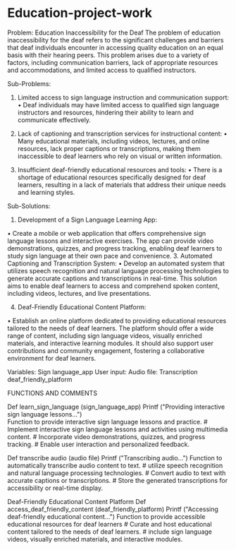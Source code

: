 # Education-project-work
Problem: Education Inaccessibility for the Deaf
The problem of education inaccessibility for the deaf refers to the significant challenges and barriers that deaf individuals encounter in accessing quality education on an equal basis with their hearing peers. This problem arises due to a variety of factors, including communication barriers, lack of appropriate resources and accommodations, and limited access to qualified instructors.

Sub-Problems:

1.	Limited access to sign language instruction and communication support:
•	Deaf individuals may have limited access to qualified sign language instructors and resources, hindering their ability to learn and communicate effectively.

3.	Lack of captioning and transcription services for instructional content:
•	Many educational materials, including videos, lectures, and online resources, lack proper captions or transcriptions, making them inaccessible to deaf learners who rely on visual or written information.
4.	Insufficient deaf-friendly educational resources and tools:
•	There is a shortage of educational resources specifically designed for deaf learners, resulting in a lack of materials that address their unique needs and learning styles.

Sub-Solutions:

1.	Development of a Sign Language Learning App:
   
•	Create a mobile or web application that offers comprehensive sign language lessons and interactive exercises. The app can provide video demonstrations, quizzes, and progress tracking, enabling deaf learners to study sign language at their own pace and convenience.
3.	Automated Captioning and Transcription System:
•	Develop an automated system that utilizes speech recognition and natural language processing technologies to generate accurate captions and transcriptions in real-time. This solution aims to enable deaf learners to access and comprehend spoken content, including videos, lectures, and live presentations.

4.	Deaf-Friendly Educational Content Platform:
   
•	Establish an online platform dedicated to providing educational resources tailored to the needs of deaf learners. The platform should offer a wide range of content, including sign language videos, visually enriched materials, and interactive learning modules. It should also support user contributions and community engagement, fostering a collaborative environment for deaf learners.

Variables:
Sign language_app
User input:
 Audio file:
 Transcription
deaf_friendly_platform

FUNCTIONS AND COMMENTS

Def learn_sign_language (sign_language_app)
Printf ("Providing interactive sign language lessons...")	
    Function to provide interactive sign language lessons and practice.
    # Implement interactive sign language lessons and activities using multimedia content.
    # Incorporate video demonstrations, quizzes, and progress tracking.
    # Enable user interaction and personalized feedback.
    
Def transcribe audio (audio file)
Printf ("Transcribing audio...")
    Function to automatically transcribe audio content to text.
    # utilize speech recognition and natural language processing technologies.
    # Convert audio to text with accurate captions or transcriptions.
    # Store the generated transcriptions for accessibility or real-time display.

Deaf-Friendly Educational Content Platform
Def access_deaf_friendly_content (deaf_friendly_platform) 
    Printf ("Accessing deaf-friendly educational content...")
    Function to provide accessible educational resources for deaf learners
    # Curate and host educational content tailored to the needs of deaf learners.
    # include sign language videos, visually enriched materials, and interactive modules.



